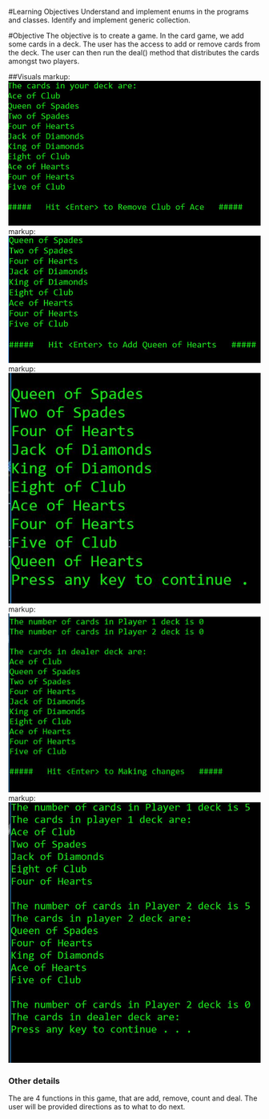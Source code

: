 #Learning Objectives
Understand and implement enums in the programs and classes.
Identify and implement generic collection.

#Objective
The objective is to create a game. In the card game, we add some cards in a deck. The user has the access to add or remove cards from the deck. 
The user can then run the deal() method that distributes the cards amongst two players.

##Visuals
markup: ![initial view](/Assets/card1.jpg)
markup: ![delete one card](/Assets/card2.jpg)
markup: ![add a card](/Assets/card3.jpg)
markup: ![next](/Assets/card4.jpg)
markup: ![view end](/Assets/card5.jpg)

### Other details
The are 4 functions in this game, that are add, remove, count and deal. The user will be provided directions as to what to do next. 